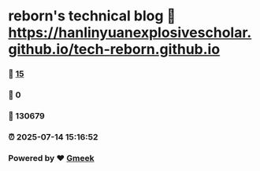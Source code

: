 # reborn's technical blog :link: https://hanlinyuanexplosivescholar.github.io/tech-reborn.github.io 
### :page_facing_up: [15](https://hanlinyuanexplosivescholar.github.io/tech-reborn.github.io/tag.html) 
### :speech_balloon: 0 
### :hibiscus: 130679 
### :alarm_clock: 2025-07-14 15:16:52 
### Powered by :heart: [Gmeek](https://github.com/Meekdai/Gmeek)
